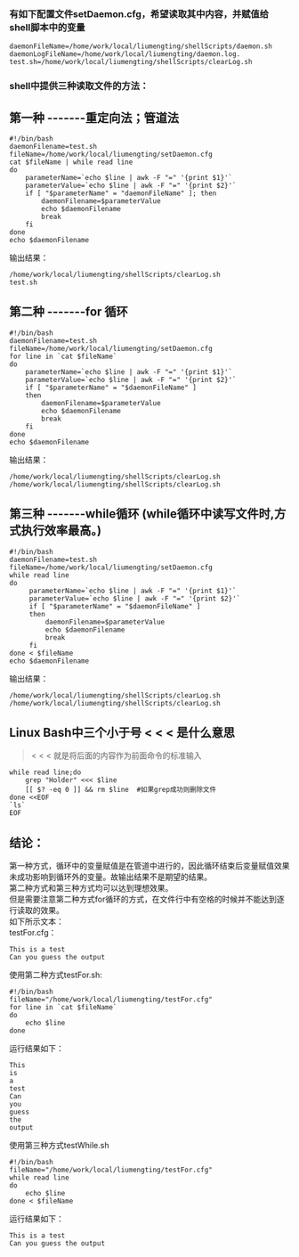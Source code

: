 ### 有如下配置文件setDaemon.cfg，希望读取其中内容，并赋值给shell脚本中的变量

	daemonFileName=/home/work/local/liumengting/shellScripts/daemon.sh  
	daemonLogFileName=/home/work/local/liumengting/daemon.log.  
	test.sh=/home/work/local/liumengting/shellScripts/clearLog.sh  


### shell中提供三种读取文件的方法：

## 第一种 -------重定向法；管道法

	#!/bin/bash   
	daemonFilename=test.sh  
	fileName=/home/work/local/liumengting/setDaemon.cfg  
	cat $fileName | while read line                   
	do    
	    parameterName=`echo $line | awk -F "=" '{print $1}'`  
	    parameterValue=`echo $line | awk -F "=" '{print $2}'`  
	    if [ "$parameterName" = "daemonFileName" ]; then  
	        daemonFilename=$parameterValue  
	        echo $daemonFilename  
	        break  
	    fi   
	done   
	echo $daemonFilename  

输出结果：

	/home/work/local/liumengting/shellScripts/clearLog.sh
	test.sh

## 第二种 -------for  循环

	#!/bin/bash   
	daemonFilename=test.sh 
	fileName=/home/work/local/liumengting/setDaemon.cfg 
	for line in `cat $fileName`  
	do        
	    parameterName=`echo $line | awk -F "=" '{print $1}'`  
	    parameterValue=`echo $line | awk -F "=" '{print $2}'`  
	    if [ "$parameterName" = "$daemonFileName" ]  
	    then  
	        daemonFilename=$parameterValue  
	        echo $daemonFilename  
	        break  
	    fi    
	done      
	echo $daemonFilename  

输出结果：

	/home/work/local/liumengting/shellScripts/clearLog.sh
	/home/work/local/liumengting/shellScripts/clearLog.sh

## 第三种 -------while循环 (while循环中读写文件时,方式执行效率最高。)

	#!/bin/bash   
	daemonFilename=test.sh  
	fileName=/home/work/local/liumengting/setDaemon.cfg 
	while read line   
	do  
	     parameterName=`echo $line | awk -F "=" '{print $1}'`  
	     parameterValue=`echo $line | awk -F "=" '{print $2}'`  
	     if [ "$parameterName" = "$daemonFileName" ]  
	     then                       
	         daemonFilename=$parameterValue  
	         echo $daemonFilename  
	         break  
	     fi   
	done < $fileName  
	echo $daemonFilename  

输出结果：

	/home/work/local/liumengting/shellScripts/clearLog.sh
	/home/work/local/liumengting/shellScripts/clearLog.sh
	
## Linux Bash中三个小于号 < < < 是什么意思

> < < < 就是将后面的内容作为前面命令的标准输入
        
 	
	while read line;do
	    grep "Holder" <<< $line
	    [[ $? -eq 0 ]] && rm $line  #如果grep成功则删除文件
	done <<EOF
	`ls`
	EOF

## 结论：      
第一种方式，循环中的变量赋值是在管道中进行的，因此循环结束后变量赋值效果未成功影响到循环外的变量。故输出结果不是期望的结果。      
第二种方式和第三种方式均可以达到理想效果。      
但是需要注意第二种方式for循环的方式，在文件行中有空格的时候并不能达到逐行读取的效果。      
如下所示文本：     
testFor.cfg：
	
	This is a test  
	Can you guess the output  

使用第二种方式testFor.sh:

	#!/bin/bash   
	fileName="/home/work/local/liumengting/testFor.cfg"  
	for line in `cat $fileName`  
	do  
	    echo $line  
	done  

运行结果如下：

	This  
	is  
	a  
	test  
	Can  
	you  
	guess  
	the  
	output

使用第三种方式testWhile.sh

	#!/bin/bash   
	fileName="/home/work/local/liumengting/testFor.cfg"  
	while read line  
	do  
	    echo $line  
	done < $fileName    

运行结果如下：
	
	This is a test  
	Can you guess the output 


